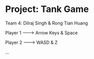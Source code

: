 # Project: Tank Game

Team 4:	Dilraj Singh & Rong Tian Huang

Player 1 ---> Arrow Keys & Space

Player 2 ---> WASD & Z

…


